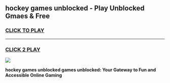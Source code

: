 
## hockey games unblocked - Play Unblocked Gmaes & Free
<h3>
<a href="https://premium.freeplayer.one?title=hockey_games_unblocked&ref=20F">CLICK TO PLAY</a></h3>
<hr>

<h3>
<a href="https://premium.freeplayer.one?title=hockey_games_unblocked&ref=20F">CLICK 2 PLAY</a>
  
</h3>

<a href="https://premium.freeplayer.one?title=hockey_games_unblocked&ref=20F/"><img src="https://clearcache.store/games.png"></a>


**hockey games unblocked games unblocked: Your Gateway to Fun and Accessible Online Gaming**
